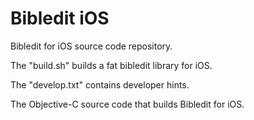Bibledit iOS
============

Bibledit for iOS source code repository.

The "build.sh" builds a fat bibledit library for iOS.

The "develop.txt" contains developer hints.

The Objective-C source code that builds Bibledit for iOS.

